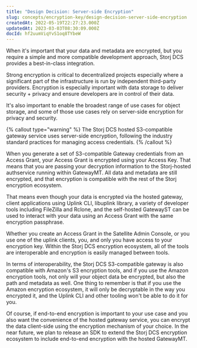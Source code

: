 ```yaml
---
title: "Design Decision: Server-side Encryption"
slug: concepts/encryption-key/design-decision-server-side-encryption
createdAt: 2022-05-19T22:27:23.000Z
updatedAt: 2023-03-03T08:30:09.000Z
docId: hf2uumViqYvS1oq8TYbeW
---
```


When it's important that your data and metadata are encrypted, but you require  a simple and more compatible development approach, Storj DCS provides a  best-in-class integration.

Strong encryption is critical to decentralized projects especially where a significant part of the infrastructure is run by independent third-party providers. Encryption is especially important with data storage to deliver security + privacy and ensure developers are in control of their data.

It's also important to enable the broadest range of use cases for object storage, and some of those use cases rely on server-side encryption for privacy and security.&#x20;

{% callout type="warning"  %} 
The Storj DCS hosted S3-compatible gateway service uses server-side encryption, following the industry standard practices for managing access credentials.&#x20;
{% /callout %}

When you generate a set of S3-compatible Gateway credentials from an Access Grant, your Access Grant is encrypted using your Access Key. That means that you are passing your decryption information to the Storj-hosted authservice running within GatewayMT. All data and metadata are still encrypted, and that encryption is compatible with the rest of the Storj encryption ecosystem.

That means even though your data is encrypted via the hosted gateway, client applications using Uplink CLI, libuplink library, a variety of developer tools including FileZilla and Rclone, and the self-hosted GatewayST can be used to interact with your data using an Access Grant with the same encryption passphrase.&#x20;

Whether you create an Access Grant in the Satellite Admin Console, or you use one of the uplink clients, you, and only you have access to your encryption key. Within the Storj DCS encryption ecosystem, all of the tools are interoperable and encryption is easily managed between tools.

In terms of interoperability, the Storj DCS S3-compatible gateway is also compatible with Amazon's S3 encryption tools, and if you use the Amazon encryption tools, not only will your object data be encrypted, but also the path and metadata as well. One thing to remember is that if you use the Amazon encryption ecosystem, it will only be decryptable in the way you encrypted it, and the Uplink CLI and other tooling won't be able to do it for you.&#x20;

Of course, if end-to-end encryption is important to your use case and you also want the convenience of the hosted gateway service, you can encrypt the data client-side using the encryption mechanism of your choice. In the near future, we plan to release an SDK to extend the Storj DCS encryption ecosystem to include end-to-end encryption with the hosted GatewayMT.&#x20;

